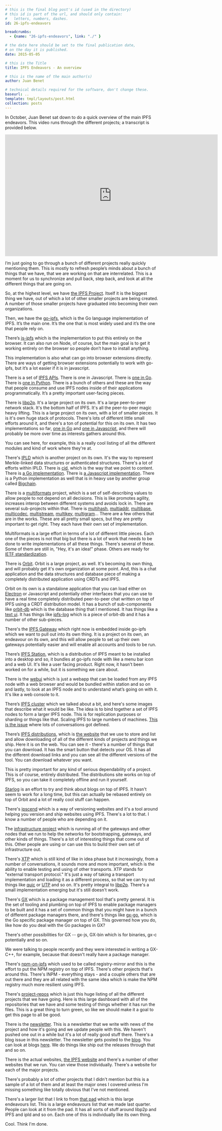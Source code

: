 ```yaml
---
# this is the final blog post's id (used in the directory)
# this id is part of the url, and should only contain:
#   letters, numbers, dashes.
id: 26-ipfs-endeavors

breadcrumbs:
  - {name: "26-ipfs-endeavors", link: "./" }

# the date here should be set to the final publication date,
# on the day it is published.
date: 2015-05-05

# this is the Title
title: IPFS Endeavors - An overview

# this is the name of the main author(s)
author: Juan Benet

# technical details required for the software, don't change these.
baseurl: ..
template: tmpl/layouts/post.html
collection: posts
---
```


In October, Juan Benet sat down to do a quick overview of the main IPFS endeavors. This video runs through the different projects; a transcript is provided below.

<iframe width="700" height="400" src="https://www.youtube.com/embed/D1u7m_XzLTA" frameborder="0" allowfullscreen></iframe>


I’m just going to go through a bunch of different projects really quickly mentioning them. This is mostly to refresh people’s minds about a bunch of things that we have, that we are working on that are interrelated. This is a moment for us to synchronize and pull back, step back, and look at all the different things that are going on.

So, at the highest level, we have [the IPFS Project](https://github.com/ipfs/ipfs). Itself it is the biggest thing we have, out of which a lot of other smaller projects are being created. A number of those smaller projects have graduated into becoming their own organizations.

Then, we have the [go-ipfs](https://github.com/ipfs/go-ipfs), which is the Go language implementation of IPFS. It’s the main one. It’s the one that is most widely used and it’s the one that people rely on.

There’s [js-ipfs](https://github.com/ipfs/js-ipfs) which is the implementation to put this entirely on the browser. It can also run on Node, of course, but the main goal is to get it working entirely on the browser so people don’t have to install anything.

This implementation is also what can go into browser extensions directly. There are ways of getting browser extensions potentially to work with go-ipfs, but it’s a lot easier if it is in javascript.

There is a set of [IPFS APIs](https://github.com/ipfs/js-ipfs-api). There is one in Javascript. There is [one in Go](https://github.com/ipfs/go-ipfs-api). There is [one in Python](https://github.com/ipfs/py-ipfs-api). There is a bunch of others and these are the way that people consume and use IPFS nodes inside of their applications programmatically. It’s a pretty important user-facing pieces.


There is [libp2p](https://github.com/libp2p). It's a large project on its own. It's a large peer-to-peer network stack. It's the bottom half of IPFS. It's all the peer-to-peer magic heavy lifting. This is a large project on its own, with a lot of smaller pieces. It is it's own huge stack of protocols. There's lots of different little small efforts around it, and there's a ton of potential for this on its own. It has two implementations so far, [one in Go](https://github.com/libp2p/go-libp2p) and [one in Javascript](https://github.com/libp2p/js-libp2p), and there will probably be more over time as interests gathers around this.

You can see here, for example, this is a really cool listing of all the different modules and kind of work where they're at.

There's [IPLD](https://github.com/ipld/ipld) which is another project on its own. It's the way to represent Merkle-linked data structures or authenticated structures. There's a lot of efforts within IPLD. There is [cid](https://github.com/ipfs/cid), which is the way that we point to content. There is [a Go implementation](https://github.com/ipfs/go-cid). There is [a Javascript implementation](https://github.com/ipfs/js-cid). There is a Python implementation as well that is in heavy use by another group called [Bigchain](https://www.bigchaindb.com/).

There is a [multiformats](https://github.com/multiformats/multiformats) project, which is a set of self-describing values to allow people to not depend on all decisions. This is like promotes agility, increases interop between different systems and avoids lock in. There are several sub-projects within that. There is [multihash](https://github.com/multiformats/multihash), [multiaddr](https://github.com/multiformats/multiaddr), [multibase](https://github.com/multiformats/multibase), [multicodec](https://github.com/multiformats/multicodec), [multistream](https://github.com/multiformats/multistream), [multikey](https://github.com/ipfs/specs/issues/58), [multigram](https://github.com/multiformats/multigram)... There are a few others that are in the works. These are all pretty small specs, but they are pretty important to get right. They each have their own set of implementation.

Multiformats is a large effort in terms of a lot of different little pieces. Each one of the pieces is not that big but there is a lot of work that needs to be done to write implementations of all these things. There's several of these. Some of them are still in, "Hey, it's an idea!" phase. Others are ready for [IETF standardization](https://www.ietf.org/).


There is [Orbit](https://github.com/haadcode/orbit). Orbit is a large project, as well. It's becoming its own thing, and will probably get it's own organization at some point. And, this is a chat application and the data structures and database piece of making a completely distributed application using CRDTs and IPFS.


Orbit on its own is a standalone application that you can load either on [Electron](http://electron.atom.io/) or Javascript and potentially other interfaces that you can use to have a real time completely distributed peer-to-peer chat written on top of IPFS using a CRDT distribution model. It has a bunch of sub-components like [orbit-db](https://github.com/haadcode/orbit-db) which is the database thing that I mentioned. It has things like a [text ui](https://github.com/haadcode/orbit-textui). It has things like [ipfs-log](https://github.com/haadcode/ipfs-log) which is a piece of orbit-db and it has a number of other sub-pieces.


There's the [IPFS Gateway](https://github.com/ipfs/go-ipfs/tree/master/core/corehttp) which right now is embedded inside go-ipfs which we want to pull out into its own thing. It is a project on its own, an endeavour on its own, and this will allow people to set up their own gateways potentially easier and will enable all accounts and tools to be run.


There’s [IPFS Station](https://github.com/ipfs/station), which is a distribution of IPFS meant to be installed into a desktop and so, it bundles at go-ipfs node with like a menu bar icon and a web UI. It's like a user facing product. Right now, it hasn't been worked on for a while, but it is something we care about.

There is the [webui](https://github.com/ipfs/webui) which is just a webapp that can be loaded from any IPFS node with a web browser and would be bundled within station and so on and lastly, to look at an IPFS node and to understand what’s going on with it. It's like a web console to it.

There’s [IPFS cluster](https://github.com/ipfs/ipfs-cluster) which we talked about a bit, and here's some images that describe what it would be like. The idea is to bind together a set of IPFS nodes to form a larger IPFS node. This is for replication purposes or sharding or things like that. Scaling IPFS to large numbers of machines. [This is the issue](https://github.com/ipfs/notes/issues/58) where lots of conversations got defined.


There’s [IPFS distributions](https://github.com/ipfs/distributions), which is [the website](https://dist.ipfs.io) that we use to store and list and allow downloading of all of the different kinds of projects and things we ship. Here it is on the web. You can see it - there's a number of things that you can download. It has the smart button that detects your OS. It has all the different download links and you can see all the different versions of the tool. You can download whatever you want.

This is pretty important for any kind of serious dependability of a project. This is of course, entirely distributed. The distributions site works on top of IPFS, so you can take it completely offline and run it yourself.


[Starlog](https://github.com/ipfs/starlog) is an effort to try and think about blogs on top of IPFS. It hasn't seem to work for a long time, but this can actually be rebased entirely on top of Orbit and a lot of really cool stuff can happen.


There's [ipscend](https://github.com/diasdavid/ipscend) which is a way of versioning websites and it's a tool around helping you version and ship websites using IPFS. There's a lot to that. I know a number of people who are depending on it.

The [infrastructure project](https://github.com/ipfs/infrastructure) which is running all of the gateways and other nodes that we run to help the networks for bootstrapping, gateways, and other kinds of things. There's a lot of interesting things that come out of this. Other people are using or can use this to build their own set of infrastructure out.


There's [XTP](https://github.com/libp2p/xtp) which is still kind of like in idea phase but it increasingly, from a number of conversations, it sounds more and more important, which is the ability to enable testing and using of other transports. XTP stands for "external transport protocol." It's just a way of taking a transport implementation and loading it as a different process, so that we can try out things like [quic]() or [UTP]() and so on. It's pretty integral to [libp2p](https://github.com/libp2p). There's a small implementation emerging but it's still doesn't work.


There's [GX](https://github.com/whyrusleeping/gx) which is a package management tool that's pretty general. It is the set of tooling and plumbing on top of IPFS to enable package managers to be built and it has a set of common things that you might have in a bunch of different package managers there, and there's things like [gx-go](https://github.com/whyrusleeping/gx-go), which is the Go specific package manager on top of GX. This governed how you do, like how do you deal with the Go packages in GX?

There's other possibilities for GX -- gx-js, GX-bin which is for binaries, gx-c potentially and so on.

We were talking to people recently and they were interested in writing a GX-C++, for example, because that doesn't really have a package manager.


There's [npm-on-ipfs](https://github.com/diasdavid/npm-on-ipfs) which used to be called registry-mirror and this is the effort to put the NPM registry on top of IPFS. There's other projects that's around this. There's INPM - everything stays - and a couple others that are out there and they are all related with the same idea which is make the NPM registry much more resilient using IPFS.


There's [project-repos](https://github.com/ipfs/project-repos) which is just this huge listing of all the different projects that we have going. Here is this large dashboard with all of the repositories that we have and some testing of things whether it has run the files. This is a great thing to turn green, so like we should make it a goal to get this page to all be good.


There is the [newsletter](https://github.com/ipfs/newsletter). This is a newsletter that we write with news of the project and how it's going and we update people with this. We haven't pushed one out in a while but it's a lot of really good stuff there. There's a blog issue in this newsletter. The newsletter gets posted to the [blog](https://github.com/ipfs/blog). You can look at blogs [here](https://ipfs.io/blog/). We do things like ship out the releases through that and so on.

There is the actual websites, [the IPFS website](https://ipfs.io) and there's a number of other websites that we run. You can view those individually. There's a website for each of the major projects.

There's probably a lot of other projects that I didn't mention but this is a sample of a lot of them and at least the major ones I covered unless I'm missing something like totally obvious that I’ve not mentioned.

There's a larger list that I link to from [that pad](https://public.etherpad-mozilla.org/p/a1cOc3rc7j) which is this large endeavours list. This is a large endeavours list that we made last quarter. People can look at it from the pad. It has all sorts of stuff around libp2p and IPFS and ipld and so on. Each one of this is individually like its own thing.

Cool. Think I'm done.
